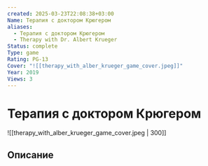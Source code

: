 ```yaml
---
created: 2025-03-23T22:08:38+03:00
Name: Терапия с доктором Крюгером
aliases:
  - Терапия с доктором Крюгером
  - Therapy with Dr. Albert Krueger
Status: complete
Type: game
Rating: PG-13
Cover: "![[therapy_with_alber_krueger_game_cover.jpeg]]"
Year: 2019
Views: 3
---
```


# Терапия с доктором Крюгером

![[therapy_with_alber_krueger_game_cover.jpeg | 300]]



## Описание


